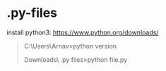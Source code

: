 # .py-files
install python3:
https://www.python.org/downloads/

<blockquote>
  C:\Users\Arnav>python version

  
  Downloads\ .py files>python file.py
</blockquote>
